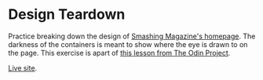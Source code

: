 # Design Teardown

Practice breaking down the design of [Smashing Magazine's homepage](https://www.smashingmagazine.com/). The darkness of the containers is meant to show where the eye is drawn to on the page. This exercise is apart of [this lesson from The Odin Project](https://www.theodinproject.com/paths/full-stack-javascript/courses/html-and-css/lessons/design-teardown).

[Live site](https://sheacronin.github.io/design-teardown).